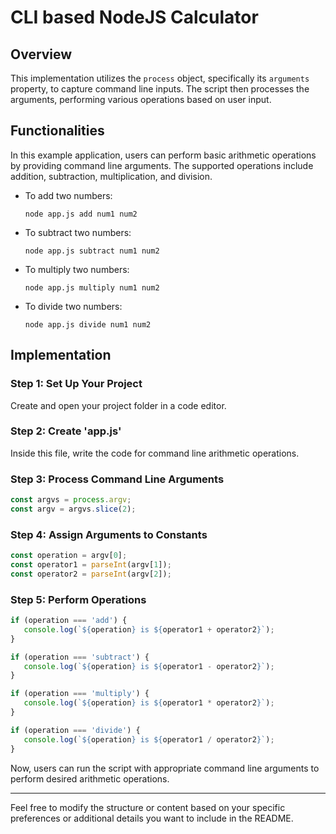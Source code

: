 # CLI based NodeJS Calculator

## Overview

This implementation utilizes the `process` object, specifically its `arguments` property, to capture command line inputs. The script then processes the arguments, performing various operations based on user input.

## Functionalities

In this example application, users can perform basic arithmetic operations by providing command line arguments. The supported operations include addition, subtraction, multiplication, and division.

- To add two numbers:
  ```
  node app.js add num1 num2
  ```

- To subtract two numbers:
  ```
  node app.js subtract num1 num2
  ```

- To multiply two numbers:
  ```
  node app.js multiply num1 num2
  ```

- To divide two numbers:
  ```
  node app.js divide num1 num2
  ```

## Implementation

### Step 1: Set Up Your Project

Create and open your project folder in a code editor.

### Step 2: Create 'app.js'

Inside this file, write the code for command line arithmetic operations.

### Step 3: Process Command Line Arguments

```javascript
const argvs = process.argv;
const argv = argvs.slice(2);
```

### Step 4: Assign Arguments to Constants

```javascript
const operation = argv[0];
const operator1 = parseInt(argv[1]);
const operator2 = parseInt(argv[2]);
```

### Step 5: Perform Operations

```javascript
if (operation === 'add') {
   console.log(`${operation} is ${operator1 + operator2}`);
}

if (operation === 'subtract') {
   console.log(`${operation} is ${operator1 - operator2}`);
}

if (operation === 'multiply') {
   console.log(`${operation} is ${operator1 * operator2}`);
}

if (operation === 'divide') {
   console.log(`${operation} is ${operator1 / operator2}`);
}
```

Now, users can run the script with appropriate command line arguments to perform desired arithmetic operations.

---

Feel free to modify the structure or content based on your specific preferences or additional details you want to include in the README.
